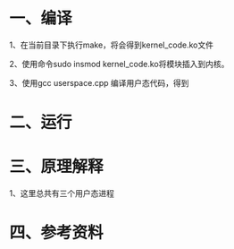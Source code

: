# 一、编译

1、在当前目录下执行make，将会得到kernel_code.ko文件

2、使用命令sudo insmod kernel_code.ko将模块插入到内核。

3、使用gcc userspace.cpp 编译用户态代码，得到

# 二、运行

# 三、原理解释

1、这里总共有三个用户态进程

# 四、参考资料
